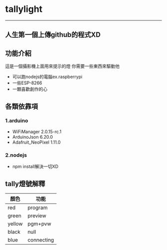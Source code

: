 # tallylight
---
## 人生第一個上傳github的程式XD
## 功能介紹
這是一個攝影機上面用來提示的燈
你需要一些東西來驅動他
- 可以跑nodejs的電腦ex.raspberrypi
- 一些ESP-8266
- 一顆喜歡創作的心
## 各類依靠項
### 1.arduino
- WiFiManager 2.0.15-rc.1
- ArduinoJson 6.20.0
- Adafruit_NeoPixel 1.11.0
### 2.nodejs
- npm install解決一切XD
## tally燈號解釋
| 顏色 | 功能 |
|  -  |  -  |
|red|program|
|green|preview|
|yellow|pgm+pvw|
|black|null|
|blue|connecting|
